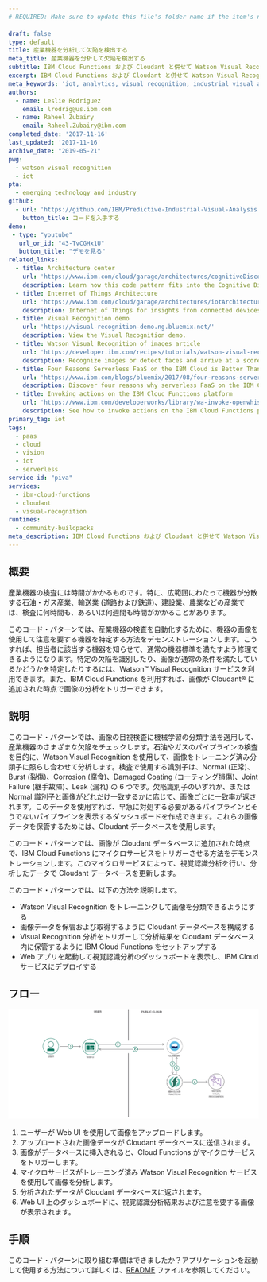 ```yaml
---
# REQUIRED: Make sure to update this file's folder name if the item's name or url changes.

draft: false
type: default
title: 産業機器を分析して欠陥を検出する
meta_title: 産業機器を分析して欠陥を検出する
subtitle: IBM Cloud Functions および Cloudant と併せて Watson Visual Recognition を利用して、産業機器を分析して欠陥を探る
excerpt: IBM Cloud Functions および Cloudant と併せて Watson Visual Recognition を利用して、産業機器を分析して欠陥を探る。
meta_keywords: 'iot, analytics, visual recognition, industrial visual analysis, watson visual recognition, ibm cloud functions, cloudant, serverless'
authors:
  - name: Leslie Rodriguez
    email: lrodrig@us.ibm.com
  - name: Raheel Zubairy
    email: Raheel.Zubairy@ibm.com
completed_date: '2017-11-16'
last_updated: '2017-11-16'
archive_date: "2019-05-21"
pwg:
  - watson visual recognition
  - iot
pta:
  - emerging technology and industry
github:
  - url: 'https://github.com/IBM/Predictive-Industrial-Visual-Analysis'
    button_title: コードを入手する
demo:
 - type: "youtube"
   url_or_id: "43-TvCGHx1U"
   button_title: "デモを見る"
related_links:
  - title: Architecture center
    url: 'https://www.ibm.com/cloud/garage/architectures/cognitiveDiscoveryDomain/0_1'
    description: Learn how this code pattern fits into the Cognitive Discovery Reference Architecture.
  - title: Internet of Things Architecture
    url: 'https://www.ibm.com/cloud/garage/architectures/iotArchitecture'
    description: Internet of Things for insights from connected devices
  - title: Visual Recognition demo
    url: 'https://visual-recognition-demo.ng.bluemix.net/'
    description: View the Visual Recognition demo.
  - title: Watson Visual Recognition of images article
    url: 'https://developer.ibm.com/recipes/tutorials/watson-visual-recognition-of-images/'
    description: Recognize images or detect faces and arrive at a score of how close it matched against the images provided as reference.
  - title: Four Reasons Serverless FaaS on the IBM Cloud is Better Than Ever
    url: 'https://www.ibm.com/blogs/bluemix/2017/08/four-reasons-serverless-faas-ibm-cloud-better-ever/'
    description: Discover four reasons why serverless FaaS on the IBM Cloud is better than ever.
  - title: Invoking actions on the IBM Cloud Functions platform
    url: 'https://www.ibm.com/developerworks/library/wa-invoke-openwhisk-action/index.html'
    description: See how to invoke actions on the IBM Cloud Functions plaform. Use our sandbox to demo the code.
primary_tag: iot
tags:
  - paas
  - cloud
  - vision
  - iot
  - serverless
service-id: "piva"
services:
  - ibm-cloud-functions
  - cloudant
  - visual-recognition
runtimes:
  - community-buildpacks
meta_description: IBM Cloud Functions および Cloudant と併せて Watson Visual Recognition を利用して、産業機器を分析して欠陥を探る。
---
```


## 概要

産業機器の検査には時間がかかるものです。特に、広範囲にわたって機器が分散する石油・ガス産業、輸送業 (道路および鉄道)、建設業、農業などの産業では、検査に何時間も、あるいは何週間も時間がかかることがあります。

このコード・パターンでは、産業機器の検査を自動化するために、機器の画像を使用して注意を要する機器を特定する方法をデモンストレーションします。こうすれば、担当者に該当する機器を知らせて、通常の機器標準を満たすよう修理できるようになります。特定の欠陥を識別したり、画像が通常の条件を満たしているかどうかを特定したりするには、Watson&trade; Visual Recognition サービスを利用できます。また、IBM Cloud Functions を利用すれば、画像が Cloudant&reg; に追加された時点で画像の分析をトリガーできます。

## 説明

このコード・パターンでは、画像の目視検査に機械学習の分類手法を適用して、産業機器のさまざまな欠陥をチェックします。石油やガスのパイプラインの検査を目的に、Watson Visual Recognition を使用して、画像をトレーニング済み分類子に照らし合わせて分析します。検査で使用する識別子は、Normal (正常)、Burst (裂傷)、Corrosion (腐食)、Damaged Coating (コーティング損傷)、Joint Failure (継手故障)、Leak (漏れ) の 6 つです。欠陥識別子のいずれか、または Normal 識別子と画像がどれだけ一致するかに応じて、画像ごとに一致率が返されます。このデータを使用すれば、早急に対処する必要があるパイプラインとそうでないパイプラインを表示するダッシュボードを作成できます。これらの画像データを保管するためには、Cloudant データベースを使用します。

このコード・パターンでは、画像が Cloudant データベースに追加された時点で、IBM Cloud Functions にマイクロサービスをトリガーさせる方法をデモンストレーションします。このマイクロサービスによって、視覚認識分析を行い、分析したデータで Cloudant データベースを更新します。

このコード・パターンでは、以下の方法を説明します。

* Watson Visual Recognition をトレーニングして画像を分類できるようにする
* 画像データを保管および取得するように Cloudant データベースを構成する
* Visual Recognition 分析をトリガーして分析結果を Cloudant データベース内に保管するように IBM Cloud Functions をセットアップする
* Web アプリを起動して視覚認識分析のダッシュボードを表示し、IBM Cloud サービスにデプロイする

## フロー

![フロー](./images/industrial-visual-analysis-arch.png)

1. ユーザーが Web UI を使用して画像をアップロードします。
2. アップロードされた画像データが Cloudant データベースに送信されます。
3. 画像がデータベースに挿入されると、Cloud Functions がマイクロサービスをトリガーします。
4. マイクロサービスがトレーニング済み Watson Visual Recognition サービスを使用して画像を分析します。
5. 分析されたデータが Cloudant データベースに返されます。
6. Web UI 上のダッシュボードに、視覚認識分析結果および注意を要する画像が表示されます。

## 手順

このコード・パターンに取り組む準備はできましたか？アプリケーションを起動して使用する方法について詳しくは、[README](https://github.com/IBM/Predictive-Industrial-Visual-Analysis/blob/master/README.md) ファイルを参照してください。
